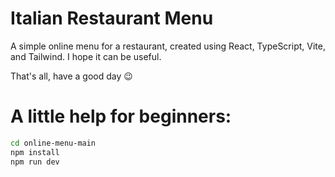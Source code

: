 # Italian Restaurant Menu

A simple online menu for a restaurant, created using React, TypeScript, Vite, and Tailwind. I hope it can be useful.

That's all, have a good day 😉

# A little help for beginners:

```sh
cd online-menu-main
npm install
npm run dev
```
